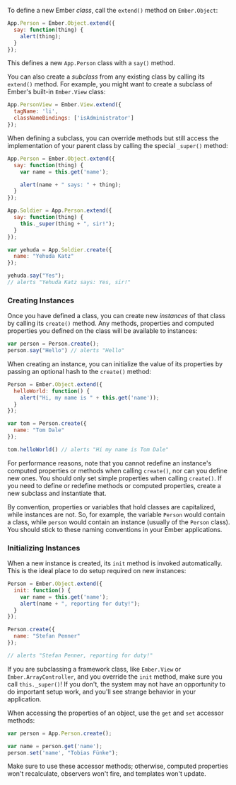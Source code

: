To define a new Ember _class_, call the `extend()` method on
`Ember.Object`:

```javascript
App.Person = Ember.Object.extend({
  say: function(thing) {
    alert(thing);
  }
});
```

This defines a new `App.Person` class with a `say()` method.

You can also create a _subclass_ from any existing class by calling
its `extend()` method. For example, you might want to create a subclass
of Ember's built-in `Ember.View` class:

```js
App.PersonView = Ember.View.extend({
  tagName: 'li',
  classNameBindings: ['isAdministrator']
});
```

When defining a subclass, you can override methods but still access the
implementation of your parent class by calling the special `_super()`
method:

```javascript
App.Person = Ember.Object.extend({
  say: function(thing) {
    var name = this.get('name');

    alert(name + " says: " + thing);
  }
});

App.Soldier = App.Person.extend({
  say: function(thing) {
    this._super(thing + ", sir!");
  }
});

var yehuda = App.Soldier.create({
  name: "Yehuda Katz"
});

yehuda.say("Yes");
// alerts "Yehuda Katz says: Yes, sir!"
```

### Creating Instances

Once you have defined a class, you can create new _instances_ of that
class by calling its `create()` method. Any methods, properties and
computed properties you defined on the class will be available to
instances:

```javascript
var person = Person.create();
person.say("Hello") // alerts "Hello"
```

When creating an instance, you can initialize the value of its properties
by passing an optional hash to the `create()` method:

```javascript
Person = Ember.Object.extend({
  helloWorld: function() {
    alert("Hi, my name is " + this.get('name'));
  }
});

var tom = Person.create({
  name: "Tom Dale"
});

tom.helloWorld() // alerts "Hi my name is Tom Dale"
```

For performance reasons, note that you cannot redefine an instance's
computed properties or methods when calling `create()`, nor can you
define new ones. You should only set simple properties when calling
`create()`. If you need to define or redefine methods or computed
properties, create a new subclass and instantiate that.

By convention, properties or variables that hold classes are
capitalized, while instances are not. So, for example, the variable
`Person` would contain a class, while `person` would contain an instance
(usually of the `Person` class). You should stick to these naming
conventions in your Ember applications.

### Initializing Instances

When a new instance is created, its `init` method is invoked
automatically. This is the ideal place to do setup required on new
instances:

```js
Person = Ember.Object.extend({
  init: function() {
    var name = this.get('name');
    alert(name + ", reporting for duty!");
  }
});

Person.create({
  name: "Stefan Penner"
});

// alerts "Stefan Penner, reporting for duty!"
```

If you are subclassing a framework class, like `Ember.View` or
`Ember.ArrayController`, and you override the `init` method, make sure
you call `this._super()`! If you don't, the system may not have an
opportunity to do important setup work, and you'll see strange behavior
in your application.

When accessing the properties of an object, use the `get`
and `set` accessor methods:

```js
var person = App.Person.create();

var name = person.get('name');
person.set('name', "Tobias Fünke");
```

Make sure to use these accessor methods; otherwise, computed properties won't
recalculate, observers won't fire, and templates won't update.
